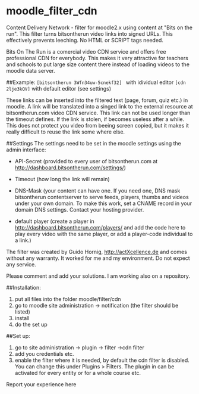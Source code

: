 moodle_filter_cdn
=================
Content Delivery Network - filter for moodle2.x using content at "Bits on the run".
This filter turns bitsontherun video links into signed URLs. This effectively prevents leeching.
No HTML or SCRIPT tags needed.

Bits On The Run is a comercial video CDN service and offers free professional CDN for everybody.
This makes it very attractive for teachers and schools to put large size content there instead of
loading videos to the moodle data server.

##Example:
`[bitsontherun 3Wfn34uw-5cnekf32] ` with idividual editor
`[cdn 2lje3kQV]` with default editor (see settings) 

These links can be inserted into the filtered text (page, forum, quiz etc.)  in moodle.
A link will be translated into a singed link to the external resource at bitsontherun.com video CDN service.
This link can not be used longer than the timeout defines. If the link is stolen, if becomes useless after a while.
This does not protect you video from beeing screen copied, but it makes it really difficult to reuse the link some where else.

##Settings
The settings need to be set in the moodle settings using the admin interface:

* API-Secret (provided to every user of bitsontherun.com at http://dashboard.bitsontherun.com/settings/)
 
* Timeout (how long the link will remain)

* DNS-Mask (your content can have one. If you need one, DNS mask bitsontherun contentserver to serve feeds,
           players, thumbs and videos under your own domain. To make this work, set a CNAME record in your 
           domain DNS settings. Contact your hosting provider. 
           
* default player (create a player in http://dashboard.bitsontherun.com/players/ and add the code here to play 
                 every video with the same player, or add a player-code individual to a link.)

The filter was created by Guido Hornig, http://actXcellence.de and comes without any warranty.
It worked for me and my environment. Do not expect any service.

Please comment and add your solutions.
I am working also on a repository.

##Installation:
1. put all files into the folder moodle/filter/cdn
2. go to moodle site administration -> notification (the filter should be listed)
3. install
4. do the set up

##Set up:
1. go to site administration -> plugin -> filter ->cdn filter
2. add you credentials etc.
3. enable the filter where it is needed, by default the cdn filter is disabled. You can change this under Plugins > Filters.
The plugin in can be activated for every entity or for a whole course etc. 

Report your experience here
